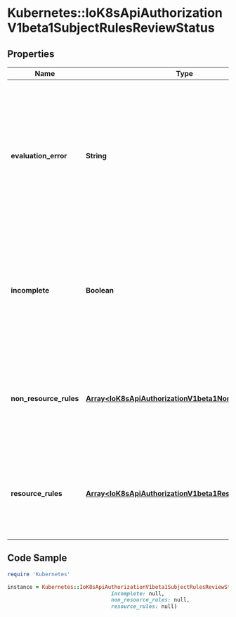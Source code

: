 # Kubernetes::IoK8sApiAuthorizationV1beta1SubjectRulesReviewStatus

## Properties

Name | Type | Description | Notes
------------ | ------------- | ------------- | -------------
**evaluation_error** | **String** | EvaluationError can appear in combination with Rules. It indicates an error occurred during rule evaluation, such as an authorizer that doesn&#39;t support rule evaluation, and that ResourceRules and/or NonResourceRules may be incomplete. | [optional] 
**incomplete** | **Boolean** | Incomplete is true when the rules returned by this call are incomplete. This is most commonly encountered when an authorizer, such as an external authorizer, doesn&#39;t support rules evaluation. | 
**non_resource_rules** | [**Array&lt;IoK8sApiAuthorizationV1beta1NonResourceRule&gt;**](IoK8sApiAuthorizationV1beta1NonResourceRule.md) | NonResourceRules is the list of actions the subject is allowed to perform on non-resources. The list ordering isn&#39;t significant, may contain duplicates, and possibly be incomplete. | 
**resource_rules** | [**Array&lt;IoK8sApiAuthorizationV1beta1ResourceRule&gt;**](IoK8sApiAuthorizationV1beta1ResourceRule.md) | ResourceRules is the list of actions the subject is allowed to perform on resources. The list ordering isn&#39;t significant, may contain duplicates, and possibly be incomplete. | 

## Code Sample

```ruby
require 'Kubernetes'

instance = Kubernetes::IoK8sApiAuthorizationV1beta1SubjectRulesReviewStatus.new(evaluation_error: null,
                                 incomplete: null,
                                 non_resource_rules: null,
                                 resource_rules: null)
```


